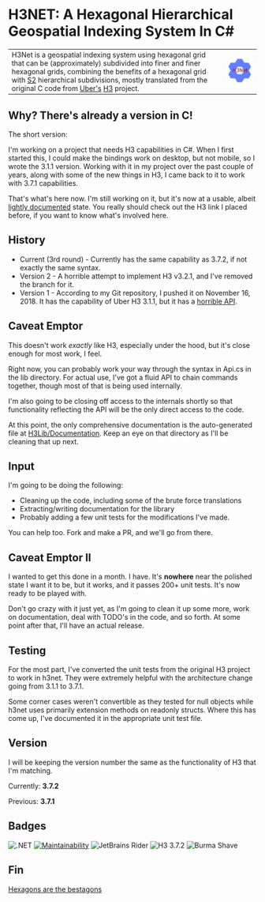 # H3NET: A Hexagonal Hierarchical Geospatial Indexing System In C# #
| | |
|---|---|
| H3Net is a geospatial indexing system using hexagonal grid that can be (approximately) subdivided into finer and finer hexagonal grids, combining the benefits of a hexagonal grid with [S2](https://code.google.com/archive/p/s2-geometry-library/) hierarchical subdivisions, mostly translated from the original C code from [Uber's](https://github.com/uber) [H3](https://github.com/uber/h3) project.| ![h3net logo](./h3net.300.png)|



## Why? There's already a version in C!

The short version:

I'm working on a project that needs H3 capabilities in C#. When I first started this, I could
make the bindings work on desktop, but not mobile, so I wrote the 3.1.1 version.  Working with
it in my project over the past couple of years, along with some of the new things in H3, I
came back to it to work with 3.7.1 capabilities.

That's what's here now.  I'm still working on it, but it's now at a usable, albeit
[lightly documented](H3Lib/Documentation) state.  You really should check out the
H3 link I placed before, if you want to know what's involved here.

## History
* Current (3rd round) - Currently has the same capability as
  3.7.2, if not exactly the same syntax.
* Version 2 - A horrible attempt to implement H3 v3.2.1, and
  I've removed the branch for it.
* Version 1 - According to my Git repository, I pushed it on
  November 16, 2018.  It has the capability of Uber H3 3.1.1,
  but it has a [horrible API](OldApi.md).

## Caveat Emptor
This doesn't work *exactly* like H3, especially under the hood,
but it's close enough for most work, I feel.

Right now, you can probably work your way through the syntax in
Api.cs in the lib directory.  For actual use, I've got a fluid
API to chain commands together, though most of that is being
used internally.

I'm also going to be closing off access to the internals shortly
so that functionality reflecting the API will be the only direct
access to the code.

At this point, the only comprehensive documentation is the auto-generated
file at [H3Lib/Documentation](H3Lib/Documentation).  Keep an eye on that
directory as I'll be cleaning that up next.

## Input
I'm going to be doing the following:
  * Cleaning up the code, including some of the brute force translations
  * Extracting/writing documentation for the library
  * Probably adding a few unit tests for the modifications I've made.

You can help too.  Fork and make a PR, and we'll go from there.

## Caveat Emptor II
I wanted to get this done in a month.  I have.  It's **nowhere** near
the polished state I want it to be, but it works, and it passes 200+
unit tests.  It's now ready to be played with.

Don't go crazy with it just yet, as I'm going to clean it up some more, 
work on documentation, deal with TODO's in the code, and so forth.  At
some point after that, I'll have an actual release.

## Testing
For the most part, I've converted the unit tests from the original H3
project to work in h3net.  They were extremely helpful with the
architecture change going from 3.1.1 to 3.7.1.

Some corner cases weren't convertible as they tested for null objects
while h3net uses primarily extension methods on readonly structs.
Where this has come up, I've documented it in the appropriate unit test
file.

## Version
I will be keeping the version number the same as the functionality of
H3 that I'm matching.

Currently: **3.7.2**

Previous: **3.7.1**

## Badges
![.NET](https://github.com/RichardVasquez/h3net/workflows/.NET/badge.svg)
[![Maintainability](https://api.codeclimate.com/v1/badges/ed65501f16bda4b50200/maintainability)](https://codeclimate.com/github/RichardVasquez/h3net/maintainability)
![JetBrains Rider](https://img.shields.io/badge/-Rider-blue?style=flat&logo=JetBrains)
![H3 3.7.2](https://img.shields.io/badge/H3-3.7.2-brightgreen)
![Burma Shave](https://img.shields.io/badge/Burma-Shave-brightgreen)
## Fin
[Hexagons are the bestagons](https://www.youtube.com/watch?v=thOifuHs6eY)
